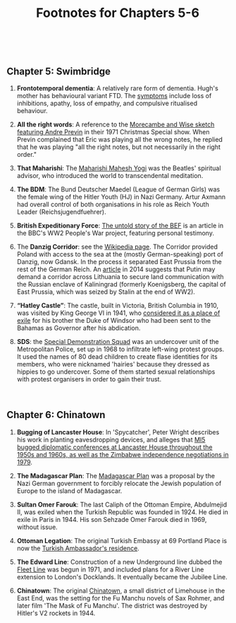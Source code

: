 ﻿---
layout: post
title: Footnotes for Chapters 5-6
category: references
---

<br/>

## Chapter 5: Swimbridge

1. **Frontotemporal dementia**: A relatively rare form of dementia. Hugh's mother has behavioural variant FTD. The [symptoms](https://www.alzheimers.org.uk/about-dementia/types-dementia/frontotemporal-dementia-symptoms) include loss of inhibitions, apathy, loss of empathy, and compulsive ritualised behaviour.

2. **All the right words**: A reference to the [Morecambe and Wise sketch featuring Andre Previn](https://www.youtube.com/watch?v=uMPEUcVyJsc) in their 1971 Christmas Special show. When Previn complained that Eric was playing all the wrong notes, he replied that he was playing "all the right notes, but not necessarily in the right order."

3. **That Maharishi**: The [Maharishi Mahesh Yogi](https://www.independent.co.uk/news/obituaries/maharishi-mahesh-yogi-india-guru-the-beatles-meditation-a8543666.html) was the Beatles' spiritual advisor, who introduced the world to transcendental meditation. 
 
4. **The BDM**: The Bund Deutscher Maedel (League of German Girls) was the female wing of the Hitler Youth (HJ) in Nazi Germany. Artur Axmann had overall control of both organisations in his role as Reich Youth Leader (Reichsjugendfuehrer).

5. **British Expeditionary Force**: [The untold story of the BEF](https://www.bbc.co.uk/history/ww2peopleswar/stories/80/a4300480.shtml) is an article in the BBC's WW2 People's War project, featuring personal testimony. 

6. The **Danzig Corridor**: see the [Wikipedia page](https://en.wikipedia.org/wiki/Polish_Corridor). The Corridor provided Poland with access to the sea at the (mostly German-speaking) port of Danzig, now Gdansk. In the process it separated East Prussia from the rest of the German Reich. 
An [article](http://www.interpretermag.com/lithuania-could-become-putins-danzig-corridor-portnikov-says/) in 2014 suggests that Putin may demand a corridor across Lithuania to secure land communication with the Russian enclave of Kaliningrad (formerly Koenigsberg, the capital of East Prussia, which was seized by Stalin at the end of WW2). 

7. **“Hatley Castle”**: The castle, built in Victoria, British Columbia in 1910, was visited by King George VI in 1941, who [considered it as a place of exile](https://househistree.com/houses/hatley-castle) for his brother the Duke of Windsor who had been sent to the Bahamas as Governor after his abdication.

8. **SDS**: the [Special Demonstration Squad](https://en.wikipedia.org/wiki/Special_Demonstration_Squad) was an undercover unit of the Metropolitan Police, set up in 1968 to infiltrate left-wing protest groups. It used the names of 80 dead children to create flase identities for its members, who were nicknamed 'hairies' because they dressed as hippies to go undercover. Some of them started sexual relationships with protest organisers in order to gain their trust. 

<br/>


## Chapter 6:  Chinatown

1. **Bugging of Lancaster House**: In 'Spycatcher', Peter Wright describes his work in planting eavesdropping devices, and alleges that [MI5 bugged diplomatic conferences at Lancaster House throughout the 1950s and 1960s, as well as the Zimbabwe independence negotiations in 1979](https://www.theguardian.com/politics/2003/jun/04/past).

2. **The Madagascar Plan**: The [Madagascar Plan](https://en.wikipedia.org/wiki/Madagascar_Plan) was a proposal by the Nazi German government to forcibly relocate the Jewish population of Europe to the island of Madagascar.  

3. **Sultan Omer Farouk**: The last Caliph of the Ottoman Empire, Abdulmejid II, was exiled when the Turkish Republic was founded in 1924. He died in exile in Paris in 1944. His son Sehzade Omer Farouk died in 1969, without issue.

4. **Ottoman Legation**: The original Turkish Embassy at 69 Portland Place is now the [Turkish Ambassador's residence](https://en.wikipedia.org/wiki/Embassy_of_Turkey,_London#/media/File:Turkish_Ambassador's_Residence,_London.jpg).

5. **The Edward Line**: Construction of a new Underground line dubbed the [Fleet Line](https://www.londonreconnections.com/2015/diving-into-the-fleet-a-look-at-londons-lost-tube/) was begun in 1971, and included plans for a River Line extension to London's Docklands. It eventually became the Jubilee Line.

6. **Chinatown**: The original [Chinatown](https://flashbak.com/wonderful-pictures-londons-old-chinatown-limehouse-59348/), a small district of Limehouse in the East End, was the setting for the Fu Manchu novels of Sax Rohmer, and later film 'The Mask of Fu Manchu'. The district was destroyed by Hitler's V2 rockets in 1944.  




 

